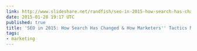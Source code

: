 ```yaml
---
link: http://www.slideshare.net/randfish/seo-in-2015-how-search-has-changed-how-marketers-tactics-must-shift
date: 2015-01-28 19:17 UTC
published: true
title: 'SEO in 2015: How Search Has Changed & How Marketers'' Tactics Must Shift'
tags:
- marketing
---
```



